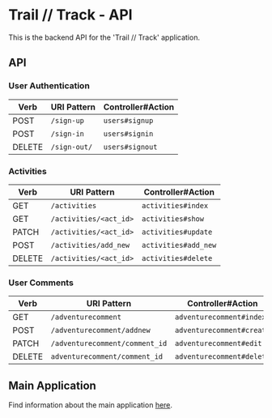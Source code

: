 # Trail // Track - API

This is the backend API for the 'Trail // Track' application.

## API

### User Authentication

| Verb   | URI Pattern            | Controller#Action |
|--------|------------------------|-------------------|
| POST   | `/sign-up`             | `users#signup`    |
| POST   | `/sign-in`             | `users#signin`    |
| DELETE | `/sign-out/`        | `users#signout`   |

### Activities

| Verb   | URI Pattern            | Controller#Action |
|--------|------------------------|-------------------|
| GET   | `/activities`             | `activities#index`    |
| GET  | `/activities/<act_id>` | `activities#show`  |
| PATCH  | `/activities/<act_id>` | `activities#update`  |
| POST   | `/activities/add_new`             | `activities#add_new`    |
| DELETE | `/activities/<act_id>`        | `activities#delete`   |

### User Comments

| Verb   | URI Pattern            | Controller#Action |
|--------|------------------------|-------------------|
| GET   | `/adventurecomment`             | `adventurecomment#index`    |
| POST   | `/adventurecomment/addnew`     | `adventurecomment#create`    |
| PATCH   | `/adventurecomment/comment_id`     | `adventurecomment#edit`    |
| DELETE | `adventurecomment/comment_id`   |`adventurecomment#delete` |

## Main Application

Find information about the main application [here](https://github.com/rextsears/trail-track).